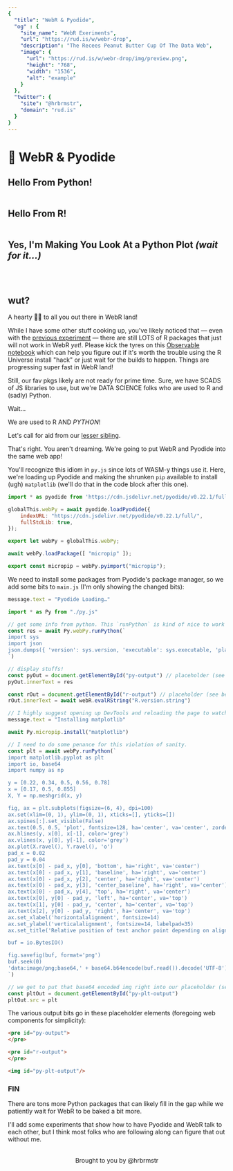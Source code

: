 ```yaml
---
{
  "title": "WebR & Pyodide",
  "og" : {
    "site_name": "WebR Exeriments",
    "url": "https://rud.is/w/webr-drop",
    "description": "The Recees Peanut Butter Cup Of The Data Web",
    "image": {
      "url": "https://rud.is/w/webr-drop/img/preview.png",
      "height": "768",
      "width": "1536",
      "alt": "example"
    }
  },
  "twitter": {
    "site": "@hrbrmstr",
    "domain": "rud.is"
  }
}
---
```


# 🧪 WebR & Pyodide

<status-message id="status"></status-message>

## Hello From Python!

<pre id="py-output">
</pre>

## Hello From R!

<pre id="r-output">
</pre>

## Yes, I'm Making You Look At a Python Plot _(wait for it…)_

<img style='margin-bottom:2rem;' id="py-plt-output"/>

## wut?

A hearty 👋🏼 to all you out there in WebR land!

While I have some other stuff cooking up, you've likely noticed that — even with the [previous experiment](https://rud.is/w/webr-file) — there are still LOTS of R packages that just will not work in WebR _yet_!. Please kick the tyres on this [Observable notebook](https://observablehq.com/@hrbrmstr/fiddling-with-r-universe-webr) which can help you figure out if it's worth the trouble using the R Universe install "hack" or just wait for the builds to happen. Things are progressing super fast in WebR land!

Still, our fav pkgs likely are not ready for prime time. Sure, we have SCADS of JS libraries to use, but we're DATA SCIENCE folks who are used to R and (sadly) Python.

Wait…

We are used to R AND _PYTHON_!

Let's call for aid from our [lesser sibling](https://pyodide.org/en/stable/).

That's right. You aren't dreaming. We're going to put WebR and Pyodide into the same web app!

You'll recognize this idiom in `py.js` since lots of WASM-y things use it. Here, we're loading up Pyodide and making the shrunken `pip` available to install (ugh) `matplotlib` (we'll do that in the code block after this one).

```js
import * as pyodide from 'https://cdn.jsdelivr.net/pyodide/v0.22.1/full/pyodide.mjs'

globalThis.webPy = await pyodide.loadPyodide({
	indexURL: "https://cdn.jsdelivr.net/pyodide/v0.22.1/full/",
	fullStdLib: true,
});

export let webPy = globalThis.webPy;

await webPy.loadPackage([ "micropip" ]);

export const micropip = webPy.pyimport("micropip");
```

We need to install some packages from Pyodide's package manager, so we add some bits to `main.js` (I'm only showing the changed bits):

```js
message.text = "Pyodide Loading…"

import * as Py from "./py.js"

// get some info from python. This `runPython` is kind of nice to work with tbh.
const res = await Py.webPy.runPython(`
import sys
import json
json.dumps({ 'version': sys.version, 'executable': sys.executable, 'platform': sys.platform }, indent=2)
`)

// display stuffs!
const pyOut = document.getElementById("py-output") // placeholder (see below)
pyOut.innerText = res

const rOut = document.getElementById("r-output") // placeholder (see below)
rOut.innerText = await webR.evalRString("R.version.string")

// I highly suggest opening up DevTools and reloading the page to watch this
message.text = "Installing matplotlib"

await Py.micropip.install("matplotlib")

// I need to do some penance for this violation of sanity.
const plt = await webPy.runPython(`
import matplotlib.pyplot as plt
import io, base64
import numpy as np

y = [0.22, 0.34, 0.5, 0.56, 0.78]
x = [0.17, 0.5, 0.855]
X, Y = np.meshgrid(x, y)

fig, ax = plt.subplots(figsize=(6, 4), dpi=100)
ax.set(xlim=(0, 1), ylim=(0, 1), xticks=[], yticks=[])
ax.spines[:].set_visible(False)
ax.text(0.5, 0.5, 'plot', fontsize=128, ha='center', va='center', zorder=1)
ax.hlines(y, x[0], x[-1], color='grey')
ax.vlines(x, y[0], y[-1], color='grey')
ax.plot(X.ravel(), Y.ravel(), 'o')
pad_x = 0.02
pad_y = 0.04
ax.text(x[0] - pad_x, y[0], 'bottom', ha='right', va='center')
ax.text(x[0] - pad_x, y[1], 'baseline', ha='right', va='center')
ax.text(x[0] - pad_x, y[2], 'center', ha='right', va='center')
ax.text(x[0] - pad_x, y[3], 'center_baseline', ha='right', va='center')
ax.text(x[0] - pad_x, y[4], 'top', ha='right', va='center')
ax.text(x[0], y[0] - pad_y, 'left', ha='center', va='top')
ax.text(x[1], y[0] - pad_y, 'center', ha='center', va='top')
ax.text(x[2], y[0] - pad_y, 'right', ha='center', va='top')
ax.set_xlabel('horizontalalignment', fontsize=14)
ax.set_ylabel('verticalalignment', fontsize=14, labelpad=35)
ax.set_title('Relative position of text anchor point depending on alignment')

buf = io.BytesIO()

fig.savefig(buf, format='png')
buf.seek(0)
'data:image/png;base64,' + base64.b64encode(buf.read()).decode('UTF-8')
`)

// we get to put that base64 encoded img right into our placeholder (see below)!
const pltOut = document.getElementById("py-plt-output") 
pltOut.src = plt
```

The various output bits go in these placeholder elements (foregoing web components for simplicity):

```html
<pre id="py-output">
</pre>

<pre id="r-output">
</pre>

<img id="py-plt-output"/>
```

### FIN

There are tons more Python packages that can likely fill in the gap while we patiently wait for WebR to be baked a bit more.

I'll add some experiments that show how to have Pyodide and WebR talk to each other, but I think most folks who are following along can figure that out without me.

<p style="text-align:center;margin-top:2rem;">Brought to you by @hrbrmstr</p>
